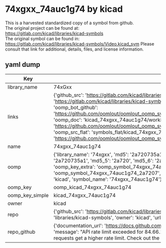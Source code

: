 # 74xgxx_74auc1g74 by kicad  
This is a harvested standardized copy of a symbol from github.  
The original project can be found at:  
https://gitlab.com/kicad/libraries/kicad-symbols  
The original symbol can be found in:
https://gitlab.com/kicad/libraries/kicad-symbols/Video.kicad_sym
Please consult that link for additional, details, files, and license information.  
## yaml dump  
| Key | Value |  
| --- | --- |  
| library_name | 74xGxx |  
| links | {'github_src': 'https://gitlab.com/kicad/libraries/kicad-symbols/Video.kicad_sym', 'github_src_repo': 'https://gitlab.com/kicad/libraries/kicad-symbols', 'oomp_bot': 'kicad_74xgxx_74auc1g74/working', 'oomp_bot_github': 'https://github.com/oomlout/oomlout_oomp_symbol_bot/tree/main/kicad_74xgxx_74auc1g74/working', 'oomp_doc': 'kicad_74xgxx_74auc1g74/working', 'oomp_doc_github': 'https://github.com/oomlout/oomlout_oomp_symbol_doc/tree/main/kicad_74xgxx_74auc1g74/working', 'oomp_src_flat': 'symbols_flat/kicad_74xgxx_74auc1g74/working', 'oomp_src_flat_github': 'https://github.com/oomlout/oomlout_oomp_symbol_src/tree/main/kicad_74xgxx_74auc1g74/working'} |  
| name | 74xgxx_74auc1g74 |  
| oomp | {'library_name': '74xgxx', 'md5': '2a720735a16821420c86202b0291a50d', 'md5_10': '2a720735a1', 'md5_5': '2a720', 'md5_6': '2a7207', 'oomp_key': 'oomp_74xgxx_74auc1g74', 'oomp_key_extra': 'oomp_symbol_74xgxx_74auc1g74', 'oomp_key_full': 'oomp_symbol_74xgxx_74auc1g74_2a7207', 'oomp_key_simple': '74xgxx_74auc1g74', 'owner_name': 'kicad', 'symbol_name': '74xgxx_74auc1g74'} |  
| oomp_key | oomp_kicad_74xgxx_74auc1g74 |  
| oomp_key_simple | kicad_74xgxx_74auc1g74 |  
| owner | kicad |  
| repo | {'github_src': 'https://gitlab.com/kicad/libraries/kicad-symbols/Video.kicad_sym', 'name': 'libraries/kicad-symbols', 'owner': 'kicad', 'url': 'https://gitlab.com/kicad/libraries/kicad-symbols'} |  
| repo_github | {'documentation_url': 'https://docs.github.com/rest/overview/resources-in-the-rest-api#rate-limiting', 'message': "API rate limit exceeded for 84.66.173.59. (But here's the good news: Authenticated requests get a higher rate limit. Check out the documentation for more details.)"} |  

